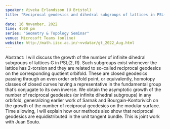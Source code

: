 ```yaml
---
speaker: Viveka Erlandsson (U Bristol)
title: "Reciprocal geodesics and dihedral subgroups of lattices in PSL(2, R) 
"
date: 16 November, 2022
time: 4:00 pm
series: "Geometry & Topology Seminar"
venue: Microsoft Teams (online)
website: http://math.iisc.ac.in/~vvdatar/gt_2022_Aug.html
---
```


Abstract: I will discuss the growth of the number of infinite dihedral subgroups of lattices G in PSL(2, R). Such subgroups exist whenever the lattice 
has 2-torsion and they are related to so-called reciprocal geodesics on the corresponding quotient orbifold.  These are closed geodesics passing 
through an even order orbifold point, or equivalently, homotopy classes of closed curves having a representative in the fundamental group that’s 
conjugate to its own inverse. We obtain the asymptotic growth of the number of reciprocal geodesics (or infinite dihedral subgroups) in any orbifold, 
generalizing earlier work of Sarnak and Bourgain-Kontorivich on the growth of the number of reciprocal geodesics on the modular surface. Time allowing, 
I will explain how our methods also show that reciprocal geodesics are equidistributed in the unit tangent bundle. This is joint work with Juan Souto. 
